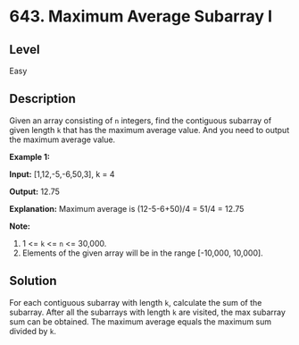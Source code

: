 # 643. Maximum Average Subarray I
## Level
Easy

## Description
Given an array consisting of `n` integers, find the contiguous subarray of given length `k` that has the maximum average value. And you need to output the maximum average value.

**Example 1:**

**Input:** [1,12,-5,-6,50,3], k = 4

**Output:** 12.75

**Explanation:** Maximum average is (12-5-6+50)/4 = 51/4 = 12.75

**Note:**

1. 1 <= `k` <= `n` <= 30,000.
2. Elements of the given array will be in the range [-10,000, 10,000].

## Solution
For each contiguous subarray with length `k`, calculate the sum of the subarray. After all the subarrays with length `k` are visited, the max subarray sum can be obtained. The maximum average equals the maximum sum divided by `k`.
